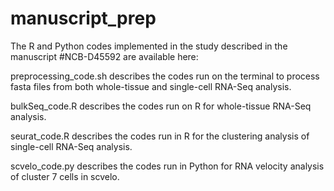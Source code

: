 # manuscript_prep
The R and Python codes implemented in the study described in the manuscript #NCB-D45592 are available here:

preprocessing_code.sh
describes the codes run on the terminal to process fasta files from both whole-tissue and single-cell RNA-Seq analysis.

bulkSeq_code.R
describes the codes run on R for whole-tissue RNA-Seq analysis.

seurat_code.R
describes the codes run in R for the clustering analysis of single-cell RNA-Seq analysis.

scvelo_code.py
describes the codes run in Python for RNA velocity analysis of cluster 7 cells in scvelo.
